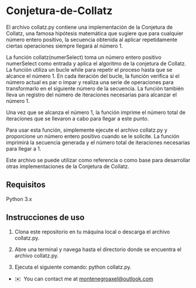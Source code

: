 
# Conjetura-de-Collatz

El archivo collatz.py contiene una implementación de la Conjetura de Collatz, una famosa hipótesis matemática que sugiere que para cualquier número entero positivo, la secuencia obtenida al aplicar repetidamente ciertas operaciones siempre llegará al número 1.

La función collatz(numerSelect) toma un número entero positivo numerSelect como entrada y aplica el algoritmo de la conjetura de Collatz. La función utiliza un bucle while para repetir el proceso hasta que se alcance el número 1. En cada iteración del bucle, la función verifica si el número actual es par o impar y realiza una serie de operaciones para transformarlo en el siguiente número de la secuencia. La función también lleva un registro del número de iteraciones necesarias para alcanzar el número 1.

Una vez que se alcanza el número 1, la función imprime el número total de iteraciones que se llevaron a cabo para llegar a este punto.

Para usar esta función, simplemente ejecute el archivo collatz.py y proporcione un número entero positivo cuando se le solicite. La función imprimirá la secuencia generada y el número total de iteraciones necesarias para llegar a 1.

Este archivo se puede utilizar como referencia o como base para desarrollar otras implementaciones de la Conjetura de Collatz.

## Requisitos

Python 3.x


## Instrucciones de uso

1. Clona este repositorio en tu máquina local o descarga el archivo collatz.py.

2. Abre una terminal y navega hasta el directorio donde se encuentra el archivo collatz.py.

3. Ejecuta el siguiente comando: python collatz.py.



*   ✉️  You can contact me at [montenegroaxel@outlook.com](mailto:montenegroaxel@outlook.com)

